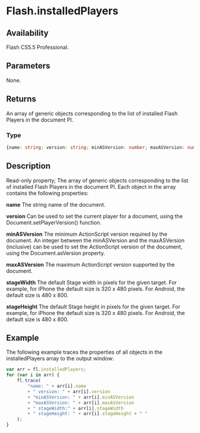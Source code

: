 # Flash.installedPlayers

## Availability

Flash CS5.5 Professional.

## Parameters

None.

## Returns

An array of generic objects corresponding to the list of installed Flash Players in the document PI.

### Type

```typescript
{name: string; version: string; minASVersion: number; maxASVersion: number; stageWidth: number; stageHeight: number}[]
```

## Description

Read-only property; The array of generic objects corresponding to the list of installed Flash Players in the document PI. Each object in the array contains the following properties:

**name** The string name of the document.

**version** Can be used to set the current player for a document, using the Document.setPlayerVersion() function.

**minASVersion** The minimum ActionScript version required by the document. An integer between the minASVersion and the maxASVersion (inclusive) can be used to set the ActionScript version of the document, using the Document.asVersion property.

**maxASVersion** The maximum ActionScript version supported by the document.

**stageWidth** The default Stage width in pixels for the given target. For example, for iPhone the default size is 320 x 480 pixels. For Android, the default size is 480 x 800.

**stageHeight** The default Stage height in pixels for the given target. For example, for iPhone the default size is 320 x 480 pixels. For Android, the default size is 480 x 800.

## Example

The following example traces the properties of all objects in the installedPlayers array to the output window:

```javascript
var arr = fl.installedPlayers;
for (var i in arr) {
    fl.trace(
        "name: " + arr[i].name
        + " version: " + arr[i].version
        + "minASVersion: " + arr[i].minASVersion
        + "maxASVersion: " + arr[i].maxASVersion
        + " stageWidth:" + arr[i].stageWidth
        + " stageHeight: " + arr[i].stageHeight + " "
    );
}
```
